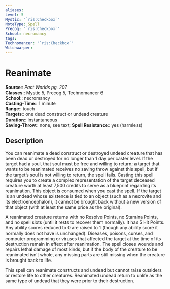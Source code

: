 ```yaml
---
aliases: 
Level: 5
Mystic: "`ris:Checkbox`"
NoteType: Spell
Precog: "`ris:Checkbox`"
School: necromancy 
tags: 
Technomancer: "`ris:Checkbox`"
Witchwarper: 
---
```


# Reanimate

**Source**:: _Pact Worlds pg. 207_  
**Classes**:: Mystic 5, Precog 5, Technomancer 6  
**School**:: necromancy  
**Casting-Time**:: 1 minute  
**Range**:: touch  
**Targets**:: one dead construct or undead creature  
**Duration**:: instantaneous  
**Saving-Throw**:: none, see text;
**Spell Resistance**:: yes (harmless)

## Description

You can reanimate a dead construct or destroyed undead creature that has been dead or destroyed for no longer than 1 day per caster level. If the target had a soul, that soul must be free and willing to return; a target that wants to be reanimated receives no saving throw against this spell, but if the target’s soul is not willing to return, the spell fails. Casting this spell requires you to create a complex representation of the target deceased creature worth at least 7,500 credits to serve as a blueprint regarding its reanimation. This object is consumed when you cast the spell. If the target is an undead whose existence is tied to an object (such as a necrovite and its electroencephalon), it cannot be brought back without a new version of that object (with at least the same price as the original).

A reanimated creature returns with no Resolve Points, no Stamina Points, and no spell slots (until it rests to recover them normally). It has 5 Hit Points. Any ability scores reduced to 0 are raised to 1 (though any ability score it normally does not have is unchanged). Diseases, poisons, curses, and computer programming or viruses that affected the target at the time of its destruction remain in effect after reanimation. The spell closes wounds and repairs lethal damage of most kinds, but if the body of the creature to be reanimated isn’t whole, any missing parts are still missing when the creature is brought back to life.

This spell can reanimate constructs and undead but cannot raise outsiders or restore life to other creatures. Reanimated undead return to unlife as the same type of undead that they were prior to their destruction.

